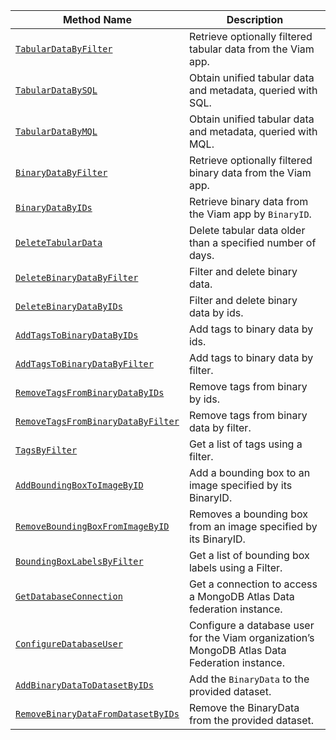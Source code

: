 <!-- prettier-ignore -->
| Method Name | Description |
| ----------- | ----------- |
| [`TabularDataByFilter`](/appendix/apis/data-client/#tabulardatabyfilter) | Retrieve optionally filtered tabular data from the Viam app. |
| [`TabularDataBySQL`](/appendix/apis/data-client/#tabulardatabysql) | Obtain unified tabular data and metadata, queried with SQL. |
| [`TabularDataByMQL`](/appendix/apis/data-client/#tabulardatabymql) | Obtain unified tabular data and metadata, queried with MQL. |
| [`BinaryDataByFilter`](/appendix/apis/data-client/#binarydatabyfilter) | Retrieve optionally filtered binary data from the Viam app. |
| [`BinaryDataByIDs`](/appendix/apis/data-client/#binarydatabyids) | Retrieve binary data from the Viam app by `BinaryID`. |
| [`DeleteTabularData`](/appendix/apis/data-client/#deletetabulardata) | Delete tabular data older than a specified number of days. |
| [`DeleteBinaryDataByFilter`](/appendix/apis/data-client/#deletebinarydatabyfilter) | Filter and delete binary data. |
| [`DeleteBinaryDataByIDs`](/appendix/apis/data-client/#deletebinarydatabyids) | Filter and delete binary data by ids. |
| [`AddTagsToBinaryDataByIDs`](/appendix/apis/data-client/#addtagstobinarydatabyids) | Add tags to binary data by ids. |
| [`AddTagsToBinaryDataByFilter`](/appendix/apis/data-client/#addtagstobinarydatabyfilter) | Add tags to binary data by filter. |
| [`RemoveTagsFromBinaryDataByIDs`](/appendix/apis/data-client/#removetagsfrombinarydatabyids) | Remove tags from binary by ids. |
| [`RemoveTagsFromBinaryDataByFilter`](/appendix/apis/data-client/#removetagsfrombinarydatabyfilter) | Remove tags from binary data by filter. |
| [`TagsByFilter`](/appendix/apis/data-client/#tagsbyfilter) | Get a list of tags using a filter. |
| [`AddBoundingBoxToImageByID`](/appendix/apis/data-client/#addboundingboxtoimagebyid) | Add a bounding box to an image specified by its BinaryID. |
| [`RemoveBoundingBoxFromImageByID`](/appendix/apis/data-client/#removeboundingboxfromimagebyid) | Removes a bounding box from an image specified by its BinaryID. |
| [`BoundingBoxLabelsByFilter`](/appendix/apis/data-client/#boundingboxlabelsbyfilter) | Get a list of bounding box labels using a Filter. |
| [`GetDatabaseConnection`](/appendix/apis/data-client/#getdatabaseconnection) | Get a connection to access a MongoDB Atlas Data federation instance. |
| [`ConfigureDatabaseUser`](/appendix/apis/data-client/#configuredatabaseuser) | Configure a database user for the Viam organization’s MongoDB Atlas Data Federation instance. |
| [`AddBinaryDataToDatasetByIDs`](/appendix/apis/data-client/#addbinarydatatodatasetbyids) | Add the `BinaryData` to the provided dataset. |
| [`RemoveBinaryDataFromDatasetByIDs`](/appendix/apis/data-client/#removebinarydatafromdatasetbyids) | Remove the BinaryData from the provided dataset. |

